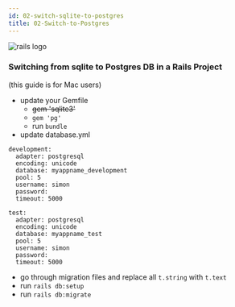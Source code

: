 ```yaml
---
id: 02-switch-sqlite-to-postgres
title: 02-Switch-to-Postgres
---
```

![rails logo](https://upload.wikimedia.org/wikipedia/commons/thumb/6/62/Ruby_On_Rails_Logo.svg/320px-Ruby_On_Rails_Logo.svg.png)

### Switching from sqlite to Postgres DB in a Rails Project

(this guide is for Mac users)

* update your Gemfile
  * ~~gem 'sqlite3'~~
  * `gem 'pg'`
  * run `bundle`
* update database.yml

```
development:
  adapter: postgresql
  encoding: unicode
  database: myappname_development
  pool: 5
  username: simon
  password:
  timeout: 5000

test:
  adapter: postgresql
  encoding: unicode
  database: myappname_test
  pool: 5
  username: simon
  password:
  timeout: 5000
```

* go through migration files and replace all `t.string` with `t.text`
* run `rails db:setup`
* run `rails db:migrate`